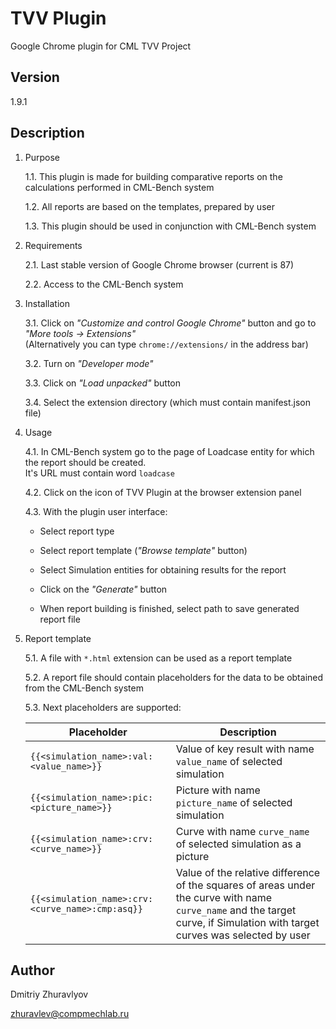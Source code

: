 # TVV Plugin

Google Chrome plugin for CML TVV Project

## Version

1.9.1

## Description

1. Purpose

    1.1. This plugin is made for building comparative reports on the calculations performed in CML-Bench system

    1.2. All reports are based on the templates, prepared by user

    1.3. This plugin should be used in conjunction with CML-Bench system

2. Requirements

    2.1. Last stable version of Google Chrome browser (current is 87)

    2.2. Access to the CML-Bench system

3. Installation

    3.1. Click on *"Customize and control Google Chrome"* button and go to *"More tools &#8594; Extensions"*\
         (Alternatively you can type `chrome://extensions/` in the address bar)

    3.2. Turn on *"Developer mode"*

    3.3. Click on *"Load unpacked"* button

    3.4. Select the extension directory (which must contain manifest.json file)

4. Usage

    4.1. In CML-Bench system go to the page of Loadcase entity for which the report should be created.\
         It's URL must contain word `loadcase`

    4.2. Click on the icon of TVV Plugin at the browser extension panel

    4.3. With the plugin user interface:

    * Select report type

    * Select report template (*"Browse template"* button)

    * Select Simulation entities for obtaining results for the report

    * Click on the *"Generate"* button

    * When report building is finished, select path to save generated report file

5. Report template

    5.1. A file with `*.html` extension can be used as a report template

    5.2. A report file should contain placeholders for the data to be obtained from the CML-Bench system

    5.3. Next placeholders are supported:

    |Placeholder|Description|
    |---|---|
    |`{{<simulation_name>:val:<value_name>}}`|Value of key result with name `value_name` of selected simulation|
    |`{{<simulation_name>:pic:<picture_name>}}`|Picture with name `picture_name` of selected simulation|
    |`{{<simulation_name>:crv:<curve_name>}}`|Curve with name `curve_name` of selected simulation as a picture|
    |`{{<simulation_name>:crv:<curve_name>:cmp:asq}}`|Value of the relative difference of the squares of areas under the curve with name `curve_name` and the target curve, if Simulation with target curves was selected by user|

## Author

Dmitriy Zhuravlyov

zhuravlev@compmechlab.ru
